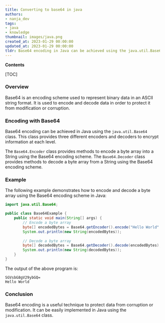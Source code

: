 ```yaml
---
title: Converting to base64 in java
authors:
- nanja_dev
tags:
- java
- knowledge
thumbnail: images/java.png
created_at: 2023-01-29 00:00:00
updated_at: 2023-01-29 00:00:00
tldr: Base64 encoding in Java can be achieved using the java.util.Base64 class.
---
```


**Contents**

[TOC]

### Overview
Base64 is an encoding scheme used to represent binary data in an ASCII string format. It is used to encode and decode data in order to protect it from modification or corruption.

### Encoding with Base64
Base64 encoding can be achieved in Java using the `java.util.Base64` class. This class provides three different encoders and decoders to encrypt information at each level.

The `Base64.Encoder` class provides methods to encode a byte array into a String using the Base64 encoding scheme. The `Base64.Decoder` class provides methods to decode a byte array from a String using the Base64 encoding scheme.

### Example
The following example demonstrates how to encode and decode a byte array using the Base64 encoding scheme in Java:

```java
import java.util.Base64;

public class Base64Example {
    public static void main(String[] args) {
        // Encode a byte array
        byte[] encodedBytes = Base64.getEncoder().encode("Hello World".getBytes());
        System.out.println(new String(encodedBytes));
        
        // Decode a byte array
        byte[] decodedBytes = Base64.getDecoder().decode(encodedBytes);
        System.out.println(new String(decodedBytes));
    }
}
```

The output of the above program is:

```
SGVsbG8gV29ybGQ=
Hello World
```

### Conclusion
Base64 encoding is a useful technique to protect data from corruption or modification. It can be easily implemented in Java using the `java.util.Base64` class.
